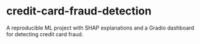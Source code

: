 # credit-card-fraud-detection
A reproducible ML project with SHAP explanations and a Gradio dashboard for detecting credit card fraud.
